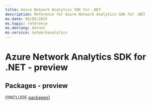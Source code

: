 ```yaml
---
title: Azure Network Analytics SDK for .NET
description: Reference for Azure Network Analytics SDK for .NET
ms.date: 06/05/2025
ms.topic: reference
ms.devlang: dotnet
ms.service: networkanalytics
---
```

# Azure Network Analytics SDK for .NET - preview
## Packages - preview
[!INCLUDE [packages](network-analytics-index.md)]